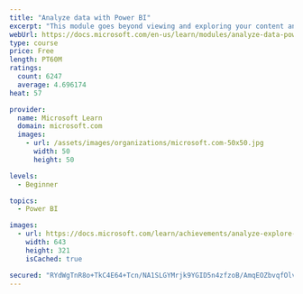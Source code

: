 ```yaml
---
title: "Analyze data with Power BI"
excerpt: "This module goes beyond viewing and exploring your content and explains how to interact with it by working with reports and dashboards to uncover and share new business insights."
webUrl: https://docs.microsoft.com/en-us/learn/modules/analyze-data-power-bi/
type: course
price: Free
length: PT60M
ratings:
  count: 6247
  average: 4.696174
heat: 57

provider:
  name: Microsoft Learn
  domain: microsoft.com
  images:
    - url: /assets/images/organizations/microsoft.com-50x50.jpg
      width: 50
      height: 50

levels:
  - Beginner

topics:
  - Power BI

images:
  - url: https://docs.microsoft.com/learn/achievements/analyze-explore-data-power-bi-social.png
    width: 643
    height: 321
    isCached: true

secured: "RYdWgTnR8o+TkC4E64+Tcn/NA1SLGYMrjk9YGID5n4zfzoB/AmqEOZbvqfOlvRtFAAcyFnLhBSAe/R6RjyWiOEo7x1uxyCjimRsW5o1mkYjaxtf/n58h8kcCnvqa74LnBr2/fHi1CweFKY7I6k/AhH6EpNvcs+FEAI0cBR6peLiDageOLAPABQG/EYNOaEGiBnYa/RpumBDmCKfsqEcVPPCAzkz+aiGV+PEC2aq7CepKBntgHeH0gR437jmuUfliU+IFmTTmlaNn/YsnN1RpHFvKcyJ3Ljl7DYADcqhk3KhtX8I/1pTlFqyQvHrRuMpUaNzMBSrVQaDwnvJL20jwDaRCQ/XyP4Pmng3gXoTcmOQmra3h2Me3UtK8NHHcLyFb3aK2EHe+GUtDOdufDyRnNvYGaOOX7pW5b8Xn0e1UGMg=;Qvd1X/Jm4aMttBltptLyRg=="
---
```


